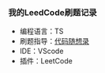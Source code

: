 ### 我的LeedCode刷题记录

- 编程语言：TS
- 刷题指导：[代码随想录](https://www.programmercarl.com/)
- IDE：VScode
- 插件：LeetCode
